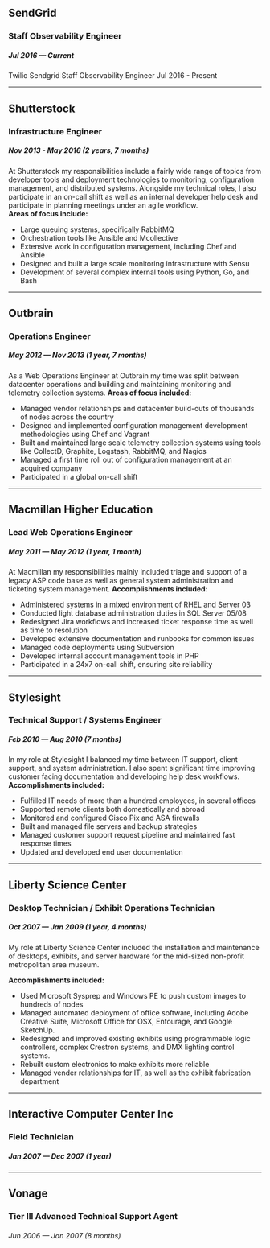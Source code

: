 ## SendGrid
### Staff Observability Engineer
##### Jul 2016 — Current
Twilio Sendgrid
Staff Observability Engineer
Jul 2016 - Present

----
## Shutterstock
### Infrastructure Engineer
##### Nov 2013 - May 2016 (2 years, 7 months)
At Shutterstock my responsibilities include a fairly wide range of topics from developer tools and deployment technologies to monitoring, configuration management, and distributed systems. Alongside my technical roles, I also participate in an on-call shift as well as an internal developer help desk and participate in planning meetings under an agile workflow.   
**Areas of focus include:**
* Large queuing systems, specifically RabbitMQ  
* Orchestration tools like Ansible and Mcollective  
* Extensive work in configuration management, including Chef and Ansible  
* Designed and built a large scale monitoring infrastructure with Sensu
* Development of several complex internal tools using Python, Go, and Bash

----
## Outbrain
### Operations Engineer
##### May 2012 — Nov 2013 (1 year, 7 months)
As a Web Operations Engineer at Outbrain my time was split between datacenter operations and building and maintaining monitoring and telemetry collection systems.
**Areas of focus included:**
* Managed vendor relationships and datacenter build-outs of thousands of nodes across the country  
* Designed and implemented configuration management development methodologies using Chef and Vagrant  
* Built and maintained large scale telemetry collection systems using tools like CollectD, Graphite, Logstash, RabbitMQ, and Nagios
* Managed a first time roll out of configuration management at an acquired company
* Participated in a global on-call shift

----
## Macmillan Higher Education
### Lead Web Operations Engineer
##### May 2011 — May 2012 (1 year, 1 month)
At Macmillan my responsibilities mainly included triage and support of a legacy ASP code base as well as general system administration and ticketing system management.
**Accomplishments included:**
* Administered systems in a mixed environment of RHEL and Server 03
* Conducted light database administration duties in SQL Server 05/08  
* Redesigned Jira workflows and increased ticket response time as well as time to resolution
* Developed extensive documentation and runbooks for common issues
* Managed code deployments using Subversion
* Developed internal account management tools in PHP
* Participated in a 24x7 on-call shift, ensuring site reliability

----
## Stylesight
### Technical Support / Systems Engineer
##### Feb 2010 — Aug 2010 (7 months)
In my role at Stylesight I balanced my time between IT support, client support, and system administration. I also spent significant time improving customer facing documentation and developing help desk workflows.
**Accomplishments included:**
* Fulfilled IT needs of more than a hundred employees, in several offices  
* Supported remote clients both domestically and abroad  
* Monitored and configured Cisco Pix and ASA firewalls  
* Built and managed file servers and backup strategies
* Managed customer support request pipeline and maintained fast response times
* Updated and developed end user documentation

----
## Liberty Science Center
### Desktop Technician / Exhibit Operations Technician
##### Oct 2007 — Jan 2009 (1 year, 4 months)
My role at Liberty Science Center included the installation and maintenance of desktops, exhibits, and server hardware for the mid-sized non-profit metropolitan area museum.

**Accomplishments included:**
* Used Microsoft Sysprep and Windows PE to push custom images to hundreds of nodes
* Managed automated deployment of office software, including Adobe Creative Suite, Microsoft Office for OSX, Entourage, and Google SketchUp.
* Redesigned and improved existing exhibits using programmable logic controllers, complex Crestron systems, and DMX lighting control systems.  
* Rebuilt custom electronics to make exhibits more reliable  
* Managed vender relationships for IT, as well as the exhibit fabrication department

----
## Interactive Computer Center Inc
### Field Technician
##### Jan 2007 — Dec 2007 (1 year)

----
## Vonage
### Tier III Advanced Technical Support Agent
###### Jun 2006 — Jan 2007 (8 months)
